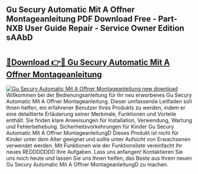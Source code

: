 ## Gu Secury Automatic Mit A Offner Montageanleitung PDF Download Free - Part-NXB User Guide Repair - Service Owner Edition sAAbD

# <h2><a href="http://df7cc1l.blite.top/?on=Gu+Secury+Automatic+Mit+A+Offner+Montageanleitung">🔗Download 👉🔴 Gu Secury Automatic Mit A Offner Montageanleitung</a></h2>

[![Gu Secury Automatic Mit A Offner Montageanleitung new download](https://i.imgur.com/lujVjoI.png)](http://df7cc1l.blite.top/?on=Gu+Secury+Automatic+Mit+A+Offner+Montageanleitung)
Willkommen bei der Bedienungsanleitung für Ihr neu erworbenes Gu Secury Automatic Mit A Offner Montageanleitung. Dieser umfassende Leitfaden soll Ihnen helfen, ein erfahrener Benutzer Ihres Produkts zu werden, indem er eine detaillierte Erläuterung seiner Merkmale, Funktionen und Vorteile enthält. Sie finden klare Anweisungen für Installation, Verwendung, Wartung und Fehlerbehebung. Sicherheitsvorkehrungen für Kinder Gu Secury Automatic Mit A Offner MontageanleitungD Dieses Produkt ist nicht für Kinder unter dem Alter geeignet und sollte unter Aufsicht von Erwachsenen verwendet werden. Mit Funktionen wie der Funktionsliste vereinfacht Ihr neues REDDDDDDD Ihre Aufgaben. Lass uns anfangen! Kontaktieren Sie uns noch heute und lassen Sie uns Ihnen helfen, das Beste aus Ihrem neuen Gu Secury Automatic Mit A Offner MontageanleitungD zu machen.
